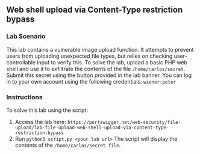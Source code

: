 ## Web shell upload via Content-Type restriction bypass
### Lab Scenario
This lab contains a vulnerable image upload function. It attempts to prevent users from uploading unexpected file types, but relies on checking user-controllable input to verify this.
To solve the lab, upload a basic PHP web shell and use it to exfiltrate the contents of the file `/home/carlos/secret`. Submit this secret using the button provided in the lab banner.
You can log in to your own account using the following credentials: `wiener:peter`

### Instructions
To solve this lab using the script:
1. Access the lab here: `https://portswigger.net/web-security/file-upload/lab-file-upload-web-shell-upload-via-content-type-restriction-bypass`
2. Run `python3 script.py <your lab url>` The script will display the contents of the `/home/carlos/secret file`.
